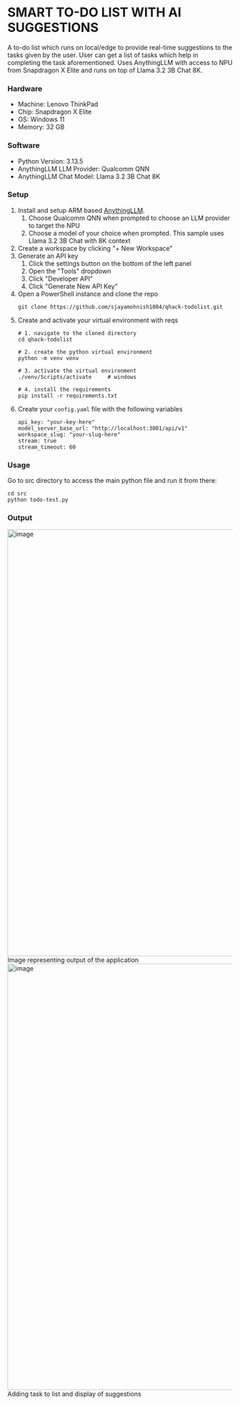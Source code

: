 # SMART TO-DO LIST WITH AI SUGGESTIONS

A to-do list which runs on local/edge to provide real-time suggestions to the tasks given by the user. User can get a list of tasks which help in completing the task aforementioned. Uses AnythingLLM with access to NPU from Snapdragon X Elite and runs on top of Llama 3.2 3B Chat 8K.

### Hardware
- Machine: Lenovo ThinkPad
- Chip: Snapdragon X Elite
- OS: Windows 11
- Memory: 32 GB

### Software
- Python Version: 3.13.5
- AnythingLLM LLM Provider: Qualcomm QNN
- AnythingLLM Chat Model: Llama 3.2 3B Chat 8K

### Setup
1. Install and setup ARM based [AnythingLLM](https://anythingllm.com/).
    1. Choose Qualcomm QNN when prompted to choose an LLM provider to target the NPU
    2. Choose a model of your choice when prompted. This sample uses Llama 3.2 3B Chat with 8K context
2. Create a workspace by clicking "+ New Workspace"
3. Generate an API key
    1. Click the settings button on the bottom of the left panel
    2. Open the "Tools" dropdown
    3. Click "Developer API"
    4. Click "Generate New API Key"
4. Open a PowerShell instance and clone the repo
    ```
    git clone https://github.com/sjayamohnish1004/qhack-todolist.git
    ```
5. Create and activate your virtual environment with reqs
    ```
    # 1. navigate to the cloned directory
    cd qhack-todolist

    # 2. create the python virtual environment
    python -m venv venv

    # 3. activate the virtual environment
    ./venv/Scripts/activate     # windows

    # 4. install the requirements
    pip install -r requirements.txt
    ```
6. Create your `config.yaml` file with the following variables
    ```
    api_key: "your-key-here"
    model_server_base_url: "http://localhost:3001/api/v1"
    workspace_slug: "your-slug-here"
    stream: true
    stream_timeout: 60

### Usage
Go to src directory to access the main python file and run it from there:

    cd src
    python todo-test.py

### Output
<img width="956" alt="image" src="https://github.com/user-attachments/assets/d2a227e0-cf0d-419e-9a40-2b54259148ef" />
 Image representing output of the application

<img width="955" alt="image" src="https://github.com/user-attachments/assets/7d6ea355-54ab-4892-8423-dfebdc6da094" />
 Adding task to list and display of suggestions

